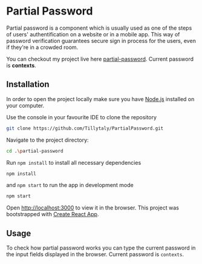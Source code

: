 # Partial Password

Partial password is a component which is usually used as one of the steps of users' authentification on a website or in a mobile app. This way of password verification guarantees secure sign in process for the users, even if they're in a crowded room.

You can checkout my project live here [partial-password](https://tillytaly.github.io/partial-password/).
Current password is **contexts**.


## Installation 
In order to open the project locally make sure you have [Node.js](https://nodejs.org/en/) installed on your computer.

Use the console in your favourite IDE to clone the repository

```bash
git clone https://github.com/Tillytaly/PartialPassword.git
```

Navigate to the project directory:

```bash
cd .\partial-password
```

Run  `npm install` to install all necessary dependencies

```bash
npm install
```

and  `npm start` to run the app in development mode

```bash
npm start
```

Open [http://localhost:3000](http://localhost:3000) to view it in the browser.
This project was bootstrapped with [Create React App](https://github.com/facebook/create-react-app).

## Usage

To check how partial password works you can type the current password in the input fields displayed in the browser. Current password is `contexts`.
